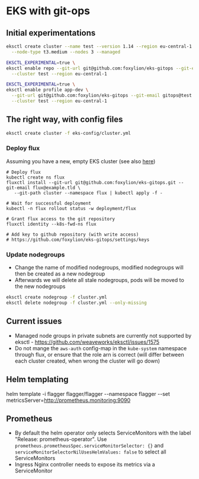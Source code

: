 # EKS with git-ops

## Initial experimentations

``` bash
eksctl create cluster --name test --version 1.14 --region eu-central-1 --nodegroup-name default-workers \
  --node-type t3.medium --nodes 3 --managed

EKSCTL_EXPERIMENTAL=true \
eksctl enable repo --git-url git@github.com:foxylion/eks-gitops --git-email gitops@test.tld \
  --cluster test --region eu-central-1

EKSCTL_EXPERIMENTAL=true \
eksctl enable profile app-dev \
  --git-url git@github.com:foxylion/eks-gitops --git-email gitops@test.tld \
  --cluster test --region eu-central-1
```

## The right way, with config files

``` bash
eksctl create cluster -f eks-config/cluster.yml
```

### Deploy flux

Assuming you have a new, empty EKS cluster (see also [here](https://docs.fluxcd.io/en/1.18.0/tutorials/get-started.html))

``` 
# Deploy flux
kubectl create ns flux
fluxctl install --git-url git@github.com:foxylion/eks-gitops.git --git-email flux@example.tld \
   --git-path cluster --namespace flux | kubectl apply -f -

# Wait for successful deployment
kubectl -n flux rollout status -w deployment/flux

# Grant flux access to the git repository
fluxctl identity --k8s-fwd-ns flux

# Add key to github repository (with write access)
# https://github.com/foxylion/eks-gitops/settings/keys
```

### Update nodegroups

* Change the name of modified nodegroups, modified nodegroups will then be created as a new nodegroup
* Afterwards we will delete all stale nodegroups, pods will be moved to the new nodegroups

``` bash
eksctl create nodegroup -f cluster.yml
eksctl delete nodegroup -f cluster.yml --only-missing
```

## Current issues

* Managed node groups in private subnets are currently not supported by eksctl - https://github.com/weaveworks/eksctl/issues/1575
* Do not mange the `aws-auth` config-map in the `kube-system` namespace through flux, or ensure that the role arn is correct (will differ between each cluster created, when wrong the cluster will go down)

## Helm templating

helm template -i flagger flagger/flagger --namespace flagger --set metricsServer=http://prometheus.monitoring:9090

## Prometheus

* By default the helm operator only selects ServiceMonitors with the label "Release: prometheus-operator". Use `prometheus.prometheusSpec.serviceMonitorSelector: {}` and `serviceMonitorSelectorNilUsesHelmValues: false` to select all ServiceMonitors
* Ingress Nginx controller needs to expose its metrics via a ServiceMonitor

